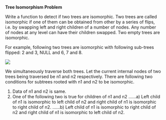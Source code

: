 **Tree Isomorphism Problem**

Write a function to detect if two trees are isomorphic. Two trees are called isomorphic if one of them can be obtained from other by a series of flips, i.e. by swapping left and right children of a number of nodes. Any number of nodes at any level can have their children swapped. Two empty trees are isomorphic.

For example, following two trees are isomorphic with following sub-trees flipped: 2 and 3, NULL and 6, 7 and 8.

<img src="https://www.geeksforgeeks.org/wp-content/uploads/ISomorphicTrees-e1368593305854.png"/>

We simultaneously traverse both trees. Let the current internal nodes of two trees being traversed be n1 and n2 respectively. There are following two conditions for subtrees rooted with n1 and n2 to be isomorphic.
1) Data of n1 and n2 is same.
2) One of the following two is true for children of n1 and n2 
……a) Left child of n1 is isomorphic to left child of n2 and right child of n1 is isomorphic to right child of n2.
……b) Left child of n1 is isomorphic to right child of n2 and right child of n1 is isomorphic to left child of n2.